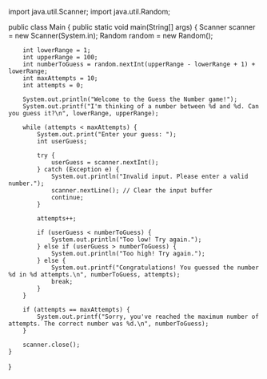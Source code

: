 import java.util.Scanner;
import java.util.Random;

public class Main {
    public static void main(String[] args) {
        Scanner scanner = new Scanner(System.in);
        Random random = new Random();

        int lowerRange = 1;
        int upperRange = 100;
        int numberToGuess = random.nextInt(upperRange - lowerRange + 1) + lowerRange;
        int maxAttempts = 10;
        int attempts = 0;

        System.out.println("Welcome to the Guess the Number game!");
        System.out.printf("I'm thinking of a number between %d and %d. Can you guess it?\n", lowerRange, upperRange);

        while (attempts < maxAttempts) {
            System.out.print("Enter your guess: ");
            int userGuess;

            try {
                userGuess = scanner.nextInt();
            } catch (Exception e) {
                System.out.println("Invalid input. Please enter a valid number.");
                scanner.nextLine(); // Clear the input buffer
                continue;
            }

            attempts++;

            if (userGuess < numberToGuess) {
                System.out.println("Too low! Try again.");
            } else if (userGuess > numberToGuess) {
                System.out.println("Too high! Try again.");
            } else {
                System.out.printf("Congratulations! You guessed the number %d in %d attempts.\n", numberToGuess, attempts);
                break;
            }
        }

        if (attempts == maxAttempts) {
            System.out.printf("Sorry, you've reached the maximum number of attempts. The correct number was %d.\n", numberToGuess);
        }

        scanner.close();
    }
}
